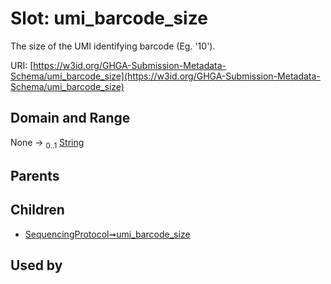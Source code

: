 
# Slot: umi_barcode_size


The size of the UMI identifying barcode (Eg. '10').

URI: [https://w3id.org/GHGA-Submission-Metadata-Schema/umi_barcode_size](https://w3id.org/GHGA-Submission-Metadata-Schema/umi_barcode_size)


## Domain and Range

None &#8594;  <sub>0..1</sub> [String](types/String.md)

## Parents


## Children

 *  [SequencingProtocol➞umi_barcode_size](SequencingProtocol_umi_barcode_size.md)

## Used by

